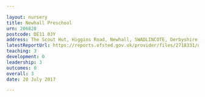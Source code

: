 ```yaml
---

layout: nursery
title: Newhall Preschool
urn: 206828
postcode: DE11 0JY
address: The Scout Hut, Higgins Road, Newhall, SWADLINCOTE, Derbyshire, DE11 0JY
latestReportUrl: https://reports.ofsted.gov.uk/provider/files/2718331/urn/206828.pdf
teaching: 3
development: 0
leadership: 3
outcomes: 0
overall: 3
date: 20 July 2017

---
```

